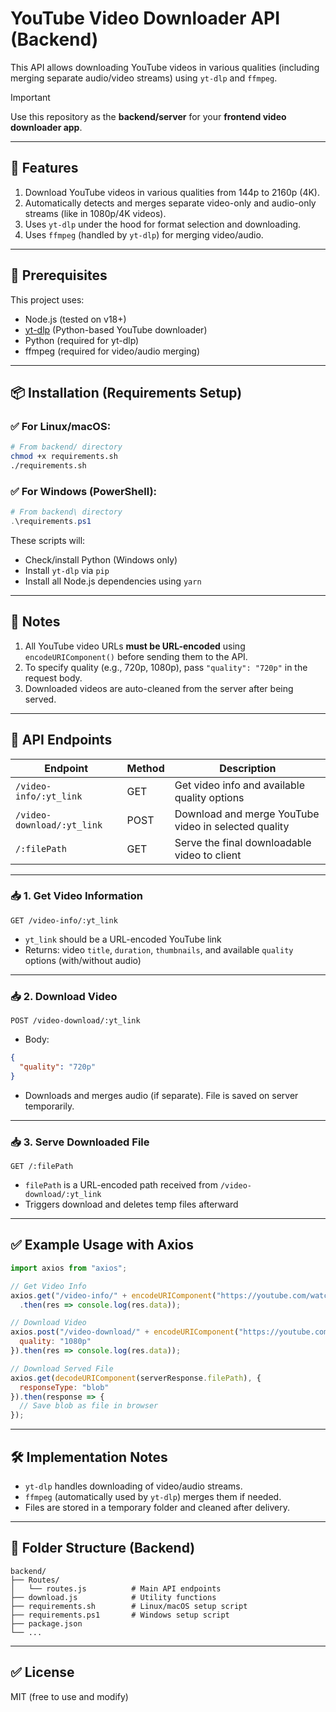 # YouTube Video Downloader API (Backend)

This API allows downloading YouTube videos in various qualities (including merging separate audio/video streams) using `yt-dlp` and `ffmpeg`.

> [!IMPORTANT] 
> Use this repository as the **backend/server** for your **frontend video downloader app**.

---

## 🚀 Features

1. Download YouTube videos in various qualities from 144p to 2160p (4K).
2. Automatically detects and merges separate video-only and audio-only streams (like in 1080p/4K videos).
3. Uses `yt-dlp` under the hood for format selection and downloading.
4. Uses `ffmpeg` (handled by `yt-dlp`) for merging video/audio.

---

## 🧱 Prerequisites

This project uses:

- Node.js (tested on v18+)
- [yt-dlp](https://github.com/yt-dlp/yt-dlp) (Python-based YouTube downloader)
- Python (required for yt-dlp)
- ffmpeg (required for video/audio merging)

---

## 📦 Installation (Requirements Setup)

### ✅ For Linux/macOS:

```bash
# From backend/ directory
chmod +x requirements.sh
./requirements.sh
````

### ✅ For Windows (PowerShell):

```powershell
# From backend\ directory
.\requirements.ps1
```

These scripts will:

* Check/install Python (Windows only)
* Install `yt-dlp` via `pip`
* Install all Node.js dependencies using `yarn`

---

## 📌 Notes

1. All YouTube video URLs **must be URL-encoded** using `encodeURIComponent()` before sending them to the API.
2. To specify quality (e.g., 720p, 1080p), pass `"quality": "720p"` in the request body.
3. Downloaded videos are auto-cleaned from the server after being served.

---

## 📨 API Endpoints

| Endpoint                   | Method | Description                                          |
| -------------------------- | ------ | ---------------------------------------------------- |
| `/video-info/:yt_link`     | GET    | Get video info and available quality options         |
| `/video-download/:yt_link` | POST   | Download and merge YouTube video in selected quality |
| `/:filePath`               | GET    | Serve the final downloadable video to client         |

---

### 📥 1. Get Video Information

```http
GET /video-info/:yt_link
```

* `yt_link` should be a URL-encoded YouTube link
* Returns: video `title`, `duration`, `thumbnails`, and available `quality` options (with/without audio)

---

### 📥 2. Download Video

```http
POST /video-download/:yt_link
```

* Body:

```json
{
  "quality": "720p"
}
```

* Downloads and merges audio (if separate). File is saved on server temporarily.

---

### 📥 3. Serve Downloaded File

```http
GET /:filePath
```

* `filePath` is a URL-encoded path received from `/video-download/:yt_link`
* Triggers download and deletes temp files afterward

---

## ✅ Example Usage with Axios

```js
import axios from "axios";

// Get Video Info
axios.get("/video-info/" + encodeURIComponent("https://youtube.com/watch?v=xyz123"))
  .then(res => console.log(res.data));

// Download Video
axios.post("/video-download/" + encodeURIComponent("https://youtube.com/watch?v=xyz123"), {
  quality: "1080p"
}).then(res => console.log(res.data));

// Download Served File
axios.get(decodeURIComponent(serverResponse.filePath), {
  responseType: "blob"
}).then(response => {
  // Save blob as file in browser
});
```

---

## 🛠️ Implementation Notes

* `yt-dlp` handles downloading of video/audio streams.
* `ffmpeg` (automatically used by `yt-dlp`) merges them if needed.
* Files are stored in a temporary folder and cleaned after delivery.

---

## 📁 Folder Structure (Backend)

```
backend/
├── Routes/
│   └── routes.js          # Main API endpoints
├── download.js            # Utility functions
├── requirements.sh        # Linux/macOS setup script
├── requirements.ps1       # Windows setup script
├── package.json
└── ...
```

---

## ✅ License

MIT (free to use and modify)
